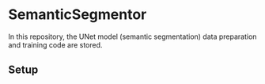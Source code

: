 # SemanticSegmentor

In this repository, the UNet model (semantic segmentation) data preparation and training code are stored.

## Setup

